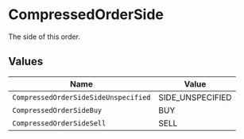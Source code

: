 # CompressedOrderSide

The side of this order.


## Values

| Name                                 | Value                                |
| ------------------------------------ | ------------------------------------ |
| `CompressedOrderSideSideUnspecified` | SIDE_UNSPECIFIED                     |
| `CompressedOrderSideBuy`             | BUY                                  |
| `CompressedOrderSideSell`            | SELL                                 |